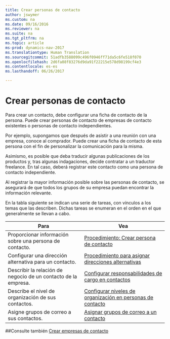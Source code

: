 ```yaml
---
title: Crear personas de contacto
author: jswymer
ms.custom: na
ms.date: 09/16/2016
ms.reviewer: na
ms.suite: na
ms.tgt_pltfrm: na
ms.topic: article
ms-prod: dynamics-nav-2017
ms.translationtype: Human Translation
ms.sourcegitcommit: 51adfb3588099c496f0946ff71da5c6fe518f070
ms.openlocfilehash: 2d6fa08f83276d9da91f22215e578d98199cf4e3
ms.contentlocale: es-es
ms.lasthandoff: 06/26/2017

---
```

# <a name="create-contact-persons"></a>Crear personas de contacto
Para crear un contacto, debe configurar una ficha de contacto de la persona. Puede crear personas de contacto de empresas de contacto existentes o personas de contacto independientes.

Por ejemplo, supongamos que después de asistir a una reunión con una empresa, conoce al comprador. Puede crear una ficha de contacto de esta persona con el fin de personalizar la comunicación para la misma.

Asimismo, es posible que deba traducir algunas publicaciones de los productos y, tras algunas indagaciones, decide contratar a un traductor freelance. En tal caso, deberá registrar este contacto como una persona de contacto independiente.

Al registrar la mayor información posible sobre las personas de contacto, se asegurará de que todos los grupos de su empresa puedan encontrar la información relevante.

En la tabla siguiente se indican una serie de tareas, con vínculos a los temas que las describen. Dichas tareas se enumeran en el orden en el que generalmente se llevan a cabo.

|Para |Vea |
|---|----|
|Proporcionar información sobre una persona de contacto.|[Procedimiento: Crear persona de contacto](marketing-how-create-contact-persons.md)|
|Configurar una dirección alternativa para un contacto.|[Procedimiento para asignar direcciones alternativas](marketing-how-assign-alternative-address.md)|
|Describir la relación de negocio de un contacto de la empresa.|[Configurar responsabilidades de cargo en contactos](marketing-job-responsibilities.md)|
|Describe el nivel de organización de sus contactos.|[Configurar niveles de organización en personas de contacto](marketing-organizational-levels.md)|
|Asigne grupos de correo a sus contactos.|[Asignar grupos de correo a un contacto](marketing-mailing-groups.md#assign-mailing-groups-to-a-contact)|

##<a name="see-also"></a>Consulte también
[Crear empresas de contacto](marketing-create-contact-companies.md)

